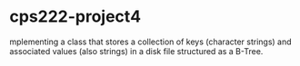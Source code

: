 # cps222-project4
mplementing a class that stores a collection of keys (character strings) and  associated values (also strings) in a disk file structured as a B-Tree.
